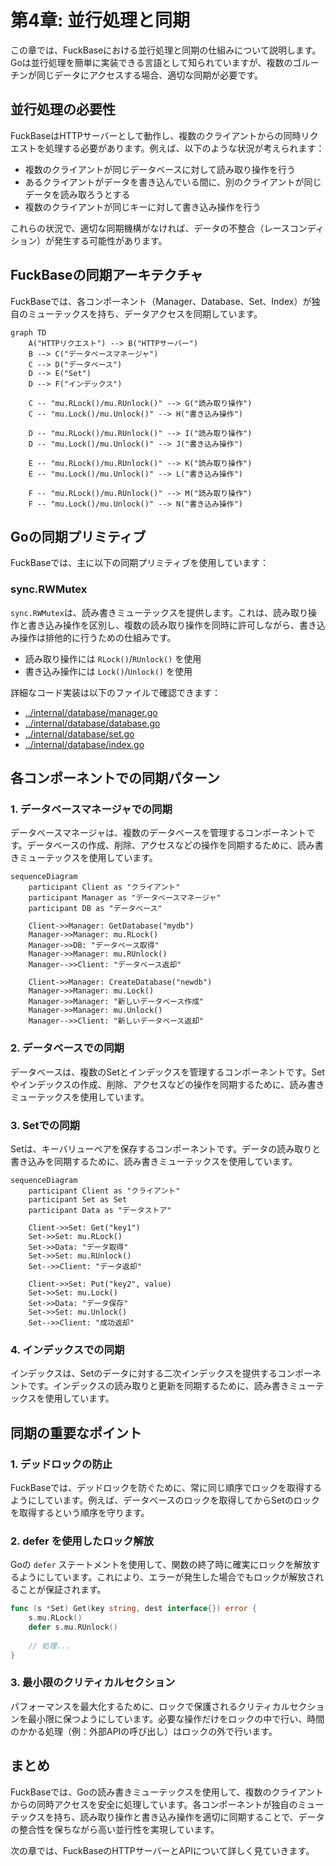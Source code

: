 # 第4章: 並行処理と同期

この章では、FuckBaseにおける並行処理と同期の仕組みについて説明します。Goは並行処理を簡単に実装できる言語として知られていますが、複数のゴルーチンが同じデータにアクセスする場合、適切な同期が必要です。

## 並行処理の必要性

FuckBaseはHTTPサーバーとして動作し、複数のクライアントからの同時リクエストを処理する必要があります。例えば、以下のような状況が考えられます：

- 複数のクライアントが同じデータベースに対して読み取り操作を行う
- あるクライアントがデータを書き込んでいる間に、別のクライアントが同じデータを読み取ろうとする
- 複数のクライアントが同じキーに対して書き込み操作を行う

これらの状況で、適切な同期機構がなければ、データの不整合（レースコンディション）が発生する可能性があります。

## FuckBaseの同期アーキテクチャ

FuckBaseでは、各コンポーネント（Manager、Database、Set、Index）が独自のミューテックスを持ち、データアクセスを同期しています。

```mermaid
graph TD
    A("HTTPリクエスト") --> B("HTTPサーバー")
    B --> C("データベースマネージャ")
    C --> D("データベース")
    D --> E("Set")
    D --> F("インデックス")
    
    C -- "mu.RLock()/mu.RUnlock()" --> G("読み取り操作")
    C -- "mu.Lock()/mu.Unlock()" --> H("書き込み操作")
    
    D -- "mu.RLock()/mu.RUnlock()" --> I("読み取り操作")
    D -- "mu.Lock()/mu.Unlock()" --> J("書き込み操作")
    
    E -- "mu.RLock()/mu.RUnlock()" --> K("読み取り操作")
    E -- "mu.Lock()/mu.Unlock()" --> L("書き込み操作")
    
    F -- "mu.RLock()/mu.RUnlock()" --> M("読み取り操作")
    F -- "mu.Lock()/mu.Unlock()" --> N("書き込み操作")
```

## Goの同期プリミティブ

FuckBaseでは、主に以下の同期プリミティブを使用しています：

### sync.RWMutex

`sync.RWMutex`は、読み書きミューテックスを提供します。これは、読み取り操作と書き込み操作を区別し、複数の読み取り操作を同時に許可しながら、書き込み操作は排他的に行うための仕組みです。

- 読み取り操作には `RLock()`/`RUnlock()` を使用
- 書き込み操作には `Lock()`/`Unlock()` を使用

詳細なコード実装は以下のファイルで確認できます：
- [../internal/database/manager.go](../internal/database/manager.go)
- [../internal/database/database.go](../internal/database/database.go)
- [../internal/database/set.go](../internal/database/set.go)
- [../internal/database/index.go](../internal/database/index.go)

## 各コンポーネントでの同期パターン

### 1. データベースマネージャでの同期

データベースマネージャは、複数のデータベースを管理するコンポーネントです。データベースの作成、削除、アクセスなどの操作を同期するために、読み書きミューテックスを使用しています。

```mermaid
sequenceDiagram
    participant Client as "クライアント"
    participant Manager as "データベースマネージャ"
    participant DB as "データベース"
    
    Client->>Manager: GetDatabase("mydb")
    Manager->>Manager: mu.RLock()
    Manager->>DB: "データベース取得"
    Manager->>Manager: mu.RUnlock()
    Manager-->>Client: "データベース返却"
    
    Client->>Manager: CreateDatabase("newdb")
    Manager->>Manager: mu.Lock()
    Manager->>Manager: "新しいデータベース作成"
    Manager->>Manager: mu.Unlock()
    Manager-->>Client: "新しいデータベース返却"
```

### 2. データベースでの同期

データベースは、複数のSetとインデックスを管理するコンポーネントです。Setやインデックスの作成、削除、アクセスなどの操作を同期するために、読み書きミューテックスを使用しています。

### 3. Setでの同期

Setは、キーバリューペアを保存するコンポーネントです。データの読み取りと書き込みを同期するために、読み書きミューテックスを使用しています。

```mermaid
sequenceDiagram
    participant Client as "クライアント"
    participant Set as Set
    participant Data as "データストア"
    
    Client->>Set: Get("key1")
    Set->>Set: mu.RLock()
    Set->>Data: "データ取得"
    Set->>Set: mu.RUnlock()
    Set-->>Client: "データ返却"
    
    Client->>Set: Put("key2", value)
    Set->>Set: mu.Lock()
    Set->>Data: "データ保存"
    Set->>Set: mu.Unlock()
    Set-->>Client: "成功返却"
```

### 4. インデックスでの同期

インデックスは、Setのデータに対する二次インデックスを提供するコンポーネントです。インデックスの読み取りと更新を同期するために、読み書きミューテックスを使用しています。

## 同期の重要なポイント

### 1. デッドロックの防止

FuckBaseでは、デッドロックを防ぐために、常に同じ順序でロックを取得するようにしています。例えば、データベースのロックを取得してからSetのロックを取得するという順序を守ります。

### 2. defer を使用したロック解放

Goの `defer` ステートメントを使用して、関数の終了時に確実にロックを解放するようにしています。これにより、エラーが発生した場合でもロックが解放されることが保証されます。

```go
func (s *Set) Get(key string, dest interface{}) error {
    s.mu.RLock()
    defer s.mu.RUnlock()
    
    // 処理...
}
```

### 3. 最小限のクリティカルセクション

パフォーマンスを最大化するために、ロックで保護されるクリティカルセクションを最小限に保つようにしています。必要な操作だけをロックの中で行い、時間のかかる処理（例：外部APIの呼び出し）はロックの外で行います。

## まとめ

FuckBaseでは、Goの読み書きミューテックスを使用して、複数のクライアントからの同時アクセスを安全に処理しています。各コンポーネントが独自のミューテックスを持ち、読み取り操作と書き込み操作を適切に同期することで、データの整合性を保ちながら高い並行性を実現しています。

次の章では、FuckBaseのHTTPサーバーとAPIについて詳しく見ていきます。